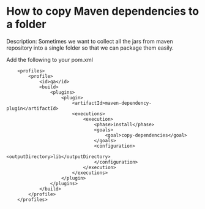 How to copy Maven dependencies to a folder
==========================================

Description:
Sometimes we want to collect all the jars from maven repository into a single folder so that we can package them easily.

Add the following to your pom.xml
````
	<profiles>
		<profile>
			<id>qa</id>
			<build>
				<plugins>
					<plugin>
						<artifactId>maven-dependency-plugin</artifactId>
						<executions>
							<execution>
								<phase>install</phase>
								<goals>
									<goal>copy-dependencies</goal>
								</goals>
								<configuration>
									<outputDirectory>lib</outputDirectory>
								</configuration>
							</execution>
						</executions>
					</plugin>
				</plugins>
			</build>
		</profile>
	</profiles>
````
